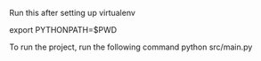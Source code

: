 Run this after setting up virtualenv

export PYTHONPATH=$PWD

To run the project, run the following command
python src/main.py 
